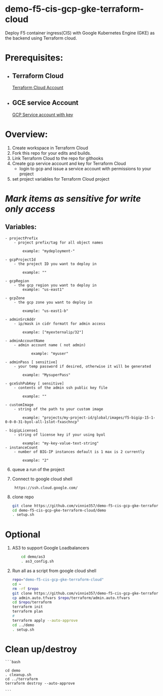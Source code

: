 # demo-f5-cis-gcp-gke-terraform-cloud
Deploy F5 container ingress(CIS) with Google Kubernetes Engine (GKE) as the backend using Terraform cloud. 

# Prerequisites:

- ## Terraform Cloud
    [Terraform Cloud Account](https://app.terraform.io/)

- ## GCE service Account
    [GCP Service account with key](https://console.cloud.google.com/iam-admin/serviceaccounts/)

# Overview:
 1. Create workspace in Terraform Cloud
 2. Fork this repo for your edits and builds.
 3. Link Terraform Cloud to the repo for githooks
 4. Create gcp service account and key for Terraform Cloud
    - login to gcp and issue a service account with permissions to your project
 5. set project variables for Terraform Cloud project

# ***Mark items as sensitive for write only access***
## Variables:
    - projectPrefix
        - project prefix/tag for all object names
        
            example: "mydeployment-"

    - gcpProjectId
        - the project ID you want to deploy in
            
            example: ""

    - gcpRegion
        - the gcp region you want to deploy in
            example: "us-east1"

    - gcpZone
        - the gcp zone you want to deploy in
            
            example: "us-east1-b"

    - adminSrcAddr
        - ip/mask in cidr formatt for admin access
            
            example: ["myexternalip/32"]

    - adminAccountName
        - admin account name ( not admin)

                example: "myuser"
            
    - adminPass [ sensitive]
        - your temp password if desired, otherwise it will be generated
            
            example: "MysuperPass"
            
    - gceSshPubKey [ sensitive]
        - contents of the admin ssh public key file
            
            example: ""

    - customImage
        - string of the path to your custom image

            example: "projects/my-project-id/global/images/f5-bigip-15-1-0-0-0-31-byol-all-1slot-fxaschncp"

    - bigipLicense1
        - string of license key if your using byol

            example: "my-key-value-text-string"
    - instanceCount
        - number of BIG-IP instances default is 1 max is 2 currently

            example: "2"

6. queue a run of the project

7. Connect to google cloud shell

        https://ssh.cloud.google.com/

8. clone repo

    ```bash
    git clone https://github.com/vinnie357/demo-f5-cis-gcp-gke-terraform-cloud.git
    cd demo-f5-cis-gcp-gke-terraform-cloud/demo
    . setup.sh
    ```

# Optional

1. AS3 to support Google Loadbalancers
    ```bash
        cd demo/as3
        . as3_config.sh
    ```
2. Run all as a script from google cloud shell

    ```bash
    repo="demo-f5-cis-gcp-gke-terraform-cloud"
    cd ~
    rm -rf $repo
    git clone https://github.com/vinnie357/demo-f5-cis-gcp-gke-terraform-cloud.git
    cp admin.auto.tfvars $repo/terraform/admin.auto.tfvars
    cd $repo/terraform
    terraform init
    terraform plan
    #
    terraform apply --auto-approve
    cd ../demo
    . setup.sh
    ```

# Clean up/destroy

    ```bash

    cd demo
    . cleanup.sh
    cd ../terraform
    terraform destroy --auto-approve

    ```